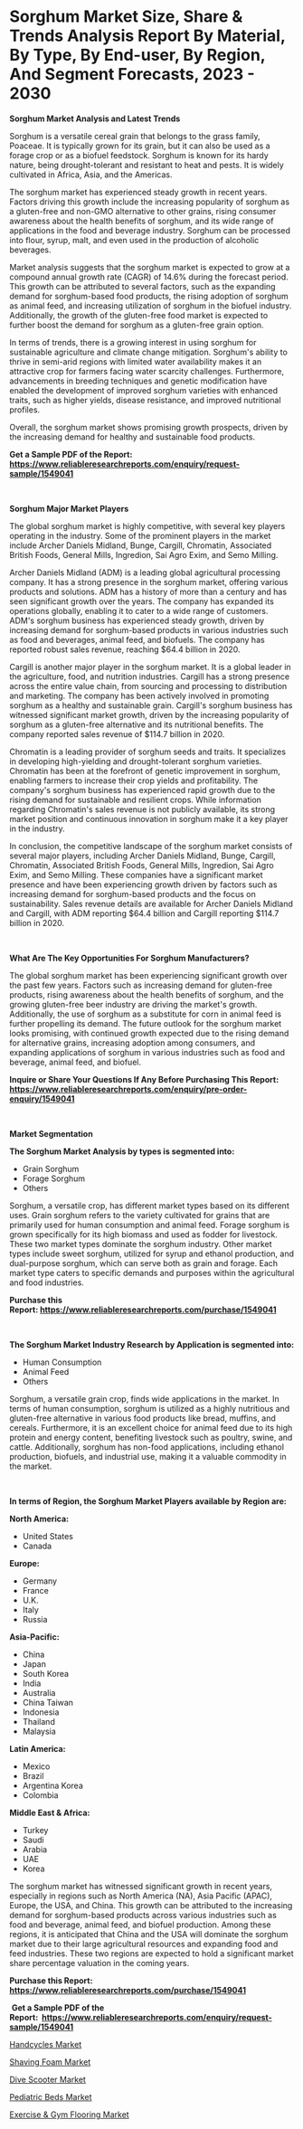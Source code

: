 <p><h1>Sorghum Market Size, Share & Trends Analysis Report By Material, By Type, By End-user, By Region, And Segment Forecasts, 2023 - 2030</h1></p><p><strong>Sorghum Market Analysis and Latest Trends</strong></p>
<p><p>Sorghum is a versatile cereal grain that belongs to the grass family, Poaceae. It is typically grown for its grain, but it can also be used as a forage crop or as a biofuel feedstock. Sorghum is known for its hardy nature, being drought-tolerant and resistant to heat and pests. It is widely cultivated in Africa, Asia, and the Americas.</p><p>The sorghum market has experienced steady growth in recent years. Factors driving this growth include the increasing popularity of sorghum as a gluten-free and non-GMO alternative to other grains, rising consumer awareness about the health benefits of sorghum, and its wide range of applications in the food and beverage industry. Sorghum can be processed into flour, syrup, malt, and even used in the production of alcoholic beverages.</p><p>Market analysis suggests that the sorghum market is expected to grow at a compound annual growth rate (CAGR) of 14.6% during the forecast period. This growth can be attributed to several factors, such as the expanding demand for sorghum-based food products, the rising adoption of sorghum as animal feed, and increasing utilization of sorghum in the biofuel industry. Additionally, the growth of the gluten-free food market is expected to further boost the demand for sorghum as a gluten-free grain option.</p><p>In terms of trends, there is a growing interest in using sorghum for sustainable agriculture and climate change mitigation. Sorghum's ability to thrive in semi-arid regions with limited water availability makes it an attractive crop for farmers facing water scarcity challenges. Furthermore, advancements in breeding techniques and genetic modification have enabled the development of improved sorghum varieties with enhanced traits, such as higher yields, disease resistance, and improved nutritional profiles.</p><p>Overall, the sorghum market shows promising growth prospects, driven by the increasing demand for healthy and sustainable food products.</p></p>
<p><strong>Get a Sample PDF of the Report:&nbsp; <a href="https://www.reliableresearchreports.com/enquiry/request-sample/1549041">https://www.reliableresearchreports.com/enquiry/request-sample/1549041</a></strong></p>
<p>&nbsp;</p>
<p><strong>Sorghum Major Market Players</strong></p>
<p><p>The global sorghum market is highly competitive, with several key players operating in the industry. Some of the prominent players in the market include Archer Daniels Midland, Bunge, Cargill, Chromatin, Associated British Foods, General Mills, Ingredion, Sai Agro Exim, and Semo Milling.</p><p>Archer Daniels Midland (ADM) is a leading global agricultural processing company. It has a strong presence in the sorghum market, offering various products and solutions. ADM has a history of more than a century and has seen significant growth over the years. The company has expanded its operations globally, enabling it to cater to a wide range of customers. ADM's sorghum business has experienced steady growth, driven by increasing demand for sorghum-based products in various industries such as food and beverages, animal feed, and biofuels. The company has reported robust sales revenue, reaching $64.4 billion in 2020.</p><p>Cargill is another major player in the sorghum market. It is a global leader in the agriculture, food, and nutrition industries. Cargill has a strong presence across the entire value chain, from sourcing and processing to distribution and marketing. The company has been actively involved in promoting sorghum as a healthy and sustainable grain. Cargill's sorghum business has witnessed significant market growth, driven by the increasing popularity of sorghum as a gluten-free alternative and its nutritional benefits. The company reported sales revenue of $114.7 billion in 2020.</p><p>Chromatin is a leading provider of sorghum seeds and traits. It specializes in developing high-yielding and drought-tolerant sorghum varieties. Chromatin has been at the forefront of genetic improvement in sorghum, enabling farmers to increase their crop yields and profitability. The company's sorghum business has experienced rapid growth due to the rising demand for sustainable and resilient crops. While information regarding Chromatin's sales revenue is not publicly available, its strong market position and continuous innovation in sorghum make it a key player in the industry.</p><p>In conclusion, the competitive landscape of the sorghum market consists of several major players, including Archer Daniels Midland, Bunge, Cargill, Chromatin, Associated British Foods, General Mills, Ingredion, Sai Agro Exim, and Semo Milling. These companies have a significant market presence and have been experiencing growth driven by factors such as increasing demand for sorghum-based products and the focus on sustainability. Sales revenue details are available for Archer Daniels Midland and Cargill, with ADM reporting $64.4 billion and Cargill reporting $114.7 billion in 2020.</p></p>
<p>&nbsp;</p>
<p><strong>What Are The Key Opportunities For Sorghum Manufacturers?</strong></p>
<p><p>The global sorghum market has been experiencing significant growth over the past few years. Factors such as increasing demand for gluten-free products, rising awareness about the health benefits of sorghum, and the growing gluten-free beer industry are driving the market's growth. Additionally, the use of sorghum as a substitute for corn in animal feed is further propelling its demand. The future outlook for the sorghum market looks promising, with continued growth expected due to the rising demand for alternative grains, increasing adoption among consumers, and expanding applications of sorghum in various industries such as food and beverage, animal feed, and biofuel.</p></p>
<p><strong>Inquire or Share Your Questions If Any Before Purchasing This Report: <a href="https://www.reliableresearchreports.com/enquiry/pre-order-enquiry/1549041">https://www.reliableresearchreports.com/enquiry/pre-order-enquiry/1549041</a></strong></p>
<p>&nbsp;</p>
<p><strong>Market Segmentation</strong></p>
<p><strong>The Sorghum Market Analysis by types is segmented into:</strong></p>
<p><ul><li>Grain Sorghum</li><li>Forage Sorghum</li><li>Others</li></ul></p>
<p><p>Sorghum, a versatile crop, has different market types based on its different uses. Grain sorghum refers to the variety cultivated for grains that are primarily used for human consumption and animal feed. Forage sorghum is grown specifically for its high biomass and used as fodder for livestock. These two market types dominate the sorghum industry. Other market types include sweet sorghum, utilized for syrup and ethanol production, and dual-purpose sorghum, which can serve both as grain and forage. Each market type caters to specific demands and purposes within the agricultural and food industries.</p></p>
<p><strong>Purchase this Report:&nbsp;<a href="https://www.reliableresearchreports.com/purchase/1549041">https://www.reliableresearchreports.com/purchase/1549041</a></strong></p>
<p>&nbsp;</p>
<p><strong>The Sorghum Market Industry Research by Application is segmented into:</strong></p>
<p><ul><li>Human Consumption</li><li>Animal Feed</li><li>Others</li></ul></p>
<p><p>Sorghum, a versatile grain crop, finds wide applications in the market. In terms of human consumption, sorghum is utilized as a highly nutritious and gluten-free alternative in various food products like bread, muffins, and cereals. Furthermore, it is an excellent choice for animal feed due to its high protein and energy content, benefiting livestock such as poultry, swine, and cattle. Additionally, sorghum has non-food applications, including ethanol production, biofuels, and industrial use, making it a valuable commodity in the market.</p></p>
<p>&nbsp;</p>
<p><strong>In terms of Region, the Sorghum Market Players available by Region are:</strong></p>
<p>
    <p> <strong> North America: </strong>
        <ul>
            <li>United States</li>
            <li>Canada</li>
        </ul>
        </p> 
    <p> <strong> Europe: </strong>
        <ul>
            <li>Germany</li>
            <li>France</li>
            <li>U.K.</li>
            <li>Italy</li>
            <li>Russia</li>
        </ul>
        </p> 
    <p> <strong> Asia-Pacific: </strong>
        <ul>
            <li>China</li>
            <li>Japan</li>
            <li>South Korea</li>
            <li>India</li>
            <li>Australia</li>
            <li>China Taiwan</li>
            <li>Indonesia</li>
            <li>Thailand</li>
            <li>Malaysia</li>
        </ul>
        </p> 
    <p> <strong> Latin America: </strong>
        <ul>
            <li>Mexico</li>
            <li>Brazil</li>
            <li>Argentina Korea</li>
            <li>Colombia</li>
        </ul>
        </p> 
    <p> <strong> Middle East & Africa: </strong>
        <ul>
            <li>Turkey</li>
            <li>Saudi</li>
            <li>Arabia</li>
            <li>UAE</li>
            <li>Korea</li>
        </ul>
    </p>
    </p>
<p><p>The sorghum market has witnessed significant growth in recent years, especially in regions such as North America (NA), Asia Pacific (APAC), Europe, the USA, and China. This growth can be attributed to the increasing demand for sorghum-based products across various industries such as food and beverage, animal feed, and biofuel production. Among these regions, it is anticipated that China and the USA will dominate the sorghum market due to their large agricultural resources and expanding food and feed industries. These two regions are expected to hold a significant market share percentage valuation in the coming years.</p></p>
<p><strong>Purchase this Report: <a href="https://www.reliableresearchreports.com/purchase/1549041">https://www.reliableresearchreports.com/purchase/1549041</a></strong></p>
<p>&nbsp;<strong>Get a Sample PDF of the Report:&nbsp;&nbsp;<a href="https://www.reliableresearchreports.com/enquiry/request-sample/1549041">https://www.reliableresearchreports.com/enquiry/request-sample/1549041</a></strong></p>
<p><strong></strong></p>
<p><p><a href="https://medium.com/@rachaelward34/analyzing-handcycles-market-global-industry-perspective-and-forecast-2023-to-2030-9188a4053f0e">Handcycles Market</a></p><p><a href="https://medium.com/@elenaglover2023/shaving-foam-market-report-reveals-the-latest-trends-and-growth-opportunities-of-this-market-fa52cc62af4c">Shaving Foam Market</a></p><p><a href="https://medium.com/@stefanokon1939/dive-scooter-market-trends-forecast-and-competitive-analysis-to-2030-6ad41feb4005">Dive Scooter Market</a></p><p><a href="https://medium.com/@stoneernser2023/pediatric-beds-market-furnishes-information-on-market-share-market-trends-and-market-growth-d183f921887a">Pediatric Beds Market</a></p><p><a href="https://medium.com/@candicekoss1946/exercise-amp-gym-flooring-market-trends-forecast-and-competitive-analysis-to-2030-365a30563ba2">Exercise & Gym Flooring Market</a></p></p>